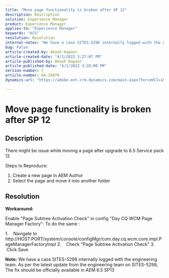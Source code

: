 ```yaml
---
title: "Move page functionality is broken after SP 12"
description: Description
solution: Experience Manager
product: Experience Manager
applies-to: "Experience Manager"
keywords: "KCS"
resolution: Resolution
internal-notes: "We have a case SITES-5298 internally logged with the engineering team. As per the latest update from the engineering team on SITES-5298, The fix should be officially available in AEM 6.5 SP13"
bug: False
article-created-by: Akash Kapoor
article-created-date: "4/1/2022 3:27:07 PM"
article-published-by: Akash Kapoor
article-published-date: "4/1/2022 3:28:00 PM"
version-number: 7
article-number: KA-18970
dynamics-url: "https://adobe-ent.crm.dynamics.com/main.aspx?forceUCI=1&pagetype=entityrecord&etn=knowledgearticle&id=c584fb2a-d0b1-ec11-9840-0022480bdaa1"

---
```

# Move page functionality is broken after SP 12

## Description


There might be issue while moving a page after upgrade to 6.5 Service pack 12

Steps to Reproduce:
 1. Create a new page in AEM Author
 2. Select the page and move it into another folder


## Resolution


<b>Workaround: </b>

Enable "Page Subtree Activation Check" in config "Day CQ WCM Page Manager Factory":
 To do the same :

1.    Navigate to http://HOST:PORT/system/console/configMgr/com.day.cq.wcm.core.impl.PageManagerFactoryImpl
 2.    Check "Page Subtree Activation Check"
 3.    Click Save

<b>Note:</b> We have a case SITES-5298 internally logged with the engineering team.
 As per the latest update from the engineering team on SITES-5298, The fix should be officially available in AEM 6.5 SP13
